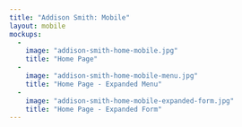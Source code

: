 ```yaml
---
title: "Addison Smith: Mobile"
layout: mobile
mockups:
  -
    image: "addison-smith-home-mobile.jpg"
    title: "Home Page"
  -
    image: "addison-smith-home-mobile-menu.jpg"
    title: "Home Page - Expanded Menu"
  -
    image: "addison-smith-home-mobile-expanded-form.jpg"
    title: "Home Page - Expanded Form"
---
```

